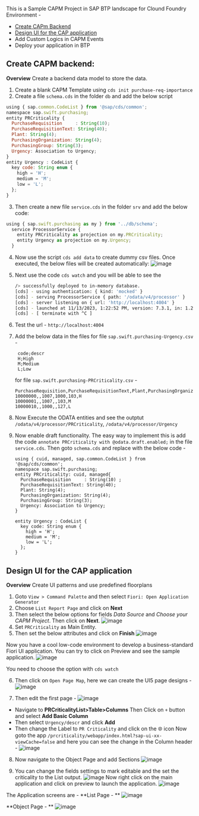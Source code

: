 This is a Sample CAPM Project in SAP BTP landscape for Clound Foundry Environment -

- [Create CAPm Backend](https://github.com/sabarna17/btp-basics/blob/main/capm/readme.md#create-capm-backend)
- [Design UI for the CAP application](https://github.com/sabarna17/btp-basics/blob/main/capm/readme.md#design-ui-for-the-cap-application)
- Add Custom Logics in CAPM Events
- Deploy your application in BTP 

## Create CAPM backend:
**Overview** 
Create a backend data model to store the data.

1. Create a blank CAPM Template using `cds init purchase-req-importance`
2. Create a file `schema.cds` in the folder `db` and add the below script
  ```js
  using { sap.common.CodeList } from '@sap/cds/common';
  namespace sap.swift.purchasing;
  entity PRCriticality {
    PurchaseRequisition     : String(10);
    PurchaseRequisitionText: String(40);
    Plant: String(4);
    PurchasingOrganization: String(4);
    PurchasingGroup: String(3);
    Urgency: Association to Urgency;
  }
  entity Urgency : CodeList {
    key code: String enum {
      high = 'H';
      medium = 'M'; 
      low = 'L'; 
    };
  }
  ```

3. Then create a new file `service.cds` in the folder `srv` and add the below code:
  ```js
  using { sap.swift.purchasing as my } from '../db/schema';
    service ProcessorService { 
      entity PRCriticality as projection on my.PRCriticality;
      entity Urgency as projection on my.Urgency;
    }
  ```

4. Now use the script `cds add data` to create dummy csv files. Once executed, the below files will be created automatically:
![image](https://github.com/sabarna17/btp-basics/assets/39834671/d45d41ca-ea52-4d44-8a3b-3236701649f5)
 
5. Next use the code `cds watch` and you will be able to see the
   ```bash
   /> successfully deployed to in-memory database.
   [cds] - using authentication: { kind: 'mocked' } 
   [cds] - serving ProcessorService { path: '/odata/v4/processor' }
   [cds] - server listening on { url: 'http://localhost:4004' }
   [cds] - launched at 11/13/2023, 1:22:52 PM, version: 7.3.1, in: 1.216s
   [cds] - [ terminate with ^C ]
   ```
6. Test the url - `http://localhost:4004`
7. Add the below data in the files
   for file `sap.swift.purchasing-Urgency.csv` -
   ```csv
    code;descr
    H;High
    M;Medium
    L;Low
   ```
   for file `sap.swift.purchasing-PRCriticality.csv` -
   ```csv
   PurchaseRequisition,PurchaseRequisitionText,Plant,PurchasingOrganization,PurchasingGroup,Urgency_code
   10000000,,1007,1000,103,H
   10000001,,1007,,103,M
   10000010,,1000,,127,L
   ```
8. Now Execute the ODATA entities and see the outptut `/odata/v4/processor/PRCriticality`, `/odata/v4/processor/Urgency`

9. Now enable draft functionality. The easy way to implement this is add the code `annotate PRCriticality with @odata.draft.enabled;` in the file `service.cds`.
   Then goto `schema.cds` and replace with the below code -
   ```
   using { cuid, managed, sap.common.CodeList } from '@sap/cds/common';
   namespace sap.swift.purchasing;
   entity PRCriticality: cuid, managed{
     PurchaseRequisition     : String(10) ;
     PurchaseRequisitionText: String(40);
     Plant: String(4);
     PurchasingOrganization: String(4);
     PurchasingGroup: String(3);
     Urgency: Association to Urgency;
   }
   
   entity Urgency : CodeList {
     key code: String enum {
       high = 'H';
       medium = 'M';
       low = 'L';
     };
   }
   ``` 

## Design UI for the CAP application
**Overview** 
Create UI patterns and use predefined floorplans

1. Goto `View > Command Palette` and then select `Fiori: Open Application Generator`
2. Choose `List Report Page` and click on **Next**
3. Then select the below options for fields *Data Source* and *Choose your CAPM Project*. Then click on **Next**.
   ![image](https://github.com/sabarna17/btp-basics/assets/39834671/02e90b9d-6459-4c3e-b972-29a2a22a838d)
4. Set `PRCriticality` as Main Entity.
5. Then set the below attributes and click on **Finish**
  ![image](https://github.com/sabarna17/btp-basics/assets/39834671/db57d5f2-a27b-4bf8-ae8b-39157e62a0b8)

Now you have a cool low-code environment to develop a business-standard Fiori UI application.
You can try to click on Preview and see the sample application.
![image](https://github.com/sabarna17/btp-basics/assets/39834671/d14a0bed-3a45-4a00-af09-841ed4e5e40a)

You need to choose the option with `cds watch`

6. Then click on `Open Page Map`, here we can create the UI5 page designs -
![image](https://github.com/sabarna17/btp-basics/assets/39834671/cf6fd31d-1e11-48ed-b3ab-a3369061b8ea)

7. Then edit the first page -
![image](https://github.com/sabarna17/btp-basics/assets/39834671/5049160c-73cb-4756-bfcb-1a577156b235)

- Navigate to **PRCriticalityList>Table>Columns** Then Click on ` + ` button and select **Add Basic Column**
- Then select `Urgency/descr` and click **Add**
- Then change the Label to `PR Criticality` and click on the 🌐 icon
Now goto the app `/prcriticality/webapp/index.html?sap-ui-xx-viewCache=false` and here you can see the change in the Column header -
![image](https://github.com/sabarna17/btp-basics/assets/39834671/ef020d29-4aea-44fc-8d22-025ec4152b0f)

8. Now navigate to the Object Page and add Sections
   ![image](https://github.com/sabarna17/btp-basics/assets/39834671/f93b852e-7e38-4404-b23a-1669052f7e9e)

9. You can change the fields settings to mark editable and the set the criticality to the List output.
   ![image](https://github.com/sabarna17/btp-basics/assets/39834671/0dc7b65b-5654-491f-8da6-9a88575ebf60)
Now right click on the main application and click on preview to launch the application.
![image](https://github.com/sabarna17/btp-basics/assets/39834671/d72dff69-0c5b-45ec-b762-d69606bfbc35)

The Application screens are - 
**List Page - **
![image](https://github.com/sabarna17/btp-basics/assets/39834671/bee49ae0-9c5c-4f37-af3f-ecb2386636de)

**Object Page - **
![image](https://github.com/sabarna17/btp-basics/assets/39834671/f2d97c83-04f2-49ee-899b-7a5a5be93de5)


